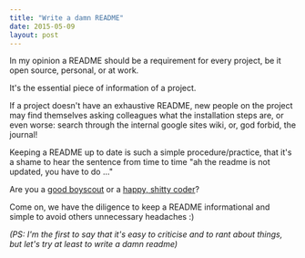 ```yaml
---
title: "Write a damn README"
date: 2015-05-09
layout: post
---
```


In my opinion a README should be a requirement for every project, be it open source, personal, or at work.

It's the essential piece of information of a project.

If a project doesn't have an exhaustive README, new people on the project may find themselves asking colleagues what the installation steps are, or even worse: search through the internal google sites wiki, or, god forbid, the journal!

Keeping a README up to date is such a simple procedure/practice, that it's a shame to hear the sentence from time to time "ah the readme is not updated, you have to do ..."

Are you a [good boyscout](http://programmer.97things.oreilly.com/wiki/index.php/The_Boy_Scout_Rule) or a [happy, shitty coder](http://shittysomething.com)?

Come on, we have the diligence to keep a README informational and simple to avoid others unnecessary headaches :)

*(PS: I'm the first to say that it's easy to criticise and to rant about things, but let's try at least to write a damn readme)*
